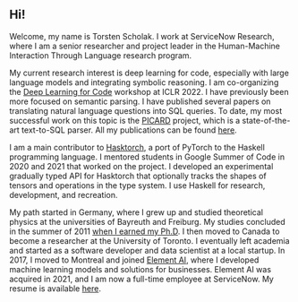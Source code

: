 ## Hi!

Welcome, my name is Torsten Scholak. I work at ServiceNow Research, where I am a senior researcher and project leader in the Human-Machine Interaction Through Language research program.

My current research interest is deep learning for code, especially with large language models and integrating symbolic reasoning. I am co-organizing the [Deep Learning for Code](https://dl4c.github.io) workshop at ICLR 2022. I have previously been more focused on semantic parsing. I have published several papers on translating natural language questions into SQL queries. To date, my most successful work on this topic is the [PICARD](/publications/picard) project, which is a state-of-the-art text-to-SQL parser. All my publications can be found [here](/publications).

I am a main contributor to [Hasktorch](http://hasktorch.org), a port of PyTorch to the Haskell programming language. I mentored students in Google Summer of Code in 2020 and 2021 that worked on the project. I developed an experimental gradually typed API for Hasktorch that optionally tracks the shapes of tensors and operations in the type system. I use Haskell for research, development, and recreation.

My path started in Germany, where I grew up and studied theoretical physics at the universities of Bayreuth and Freiburg. My studies concluded in the summer of 2011 [when I earned my Ph.D](https://www.quantum.uni-freiburg.de/gallery/doctoral-conferrals/torsten). I then moved to Canada to become a researcher at the University of Toronto. I eventually left academia and started as a software developer and data scientist at a local startup. In 2017, I moved to Montreal and joined [Element AI](https://www.elementai.com), where I developed machine learning models and solutions for businesses. Element AI was acquired in 2021, and I am now a full-time employee at ServiceNow. My resume is available [here](/resume).

